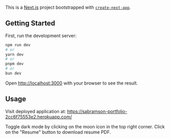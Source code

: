 This is a [Next.js](https://nextjs.org/) project bootstrapped with [`create-next-app`](https://github.com/vercel/next.js/tree/canary/packages/create-next-app).

## Getting Started

First, run the development server:

```bash
npm run dev
# or
yarn dev
# or
pnpm dev
# or
bun dev
```

Open [http://localhost:3000](http://localhost:3000) with your browser to see the result.

## Usage

Visit deployed application at: https://sabramson-portfolio-2cc6f75553e2.herokuapp.com/

Toggle dark mode by clicking on the moon icon in the top right corner. Click on the "Resume" button to download resume PDF.
